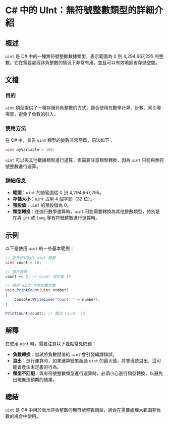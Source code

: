 <!--
Meta Description: # C# 中的 UInt：無符號整數類型的詳細介紹 ## 概述 `uint` 是 C# 中的一種無符號整數數據類型，表示範圍為 0 到 4,294,967,295 的整數。它在需要處理非負整數的情況下非常有用，並且可以有效地節省存儲空間。 ## 文檔 ### 目的 `uint` 類型提供了一種存儲非...
Meta Keywords: uint, count, 294, 967, 295
-->

# C# 中的 UInt：無符號整數類型的詳細介紹

## 概述
`uint` 是 C# 中的一種無符號整數數據類型，表示範圍為 0 到 4,294,967,295 的整數。它在需要處理非負整數的情況下非常有用，並且可以有效地節省存儲空間。

## 文檔
### 目的
`uint` 類型提供了一種存儲非負整數的方式，適合使用在數學計算、計數、索引等場景，避免了負數的引入。

### 使用方法
在 C# 中，宣告 `uint` 類型的變數非常簡單，語法如下：
```csharp
uint myVariable = 100;
```
`uint` 可以與其他數據類型進行運算，但需要注意類型轉換，因為 `uint` 只能與無符號整數進行運算。

### 詳細信息
- **範圍**：`uint` 的值範圍從 0 到 4,294,967,295。
- **存儲大小**：`uint` 占用 4 個字節（32 位）。
- **預設值**：`uint` 的預設值為 0。
- **類型轉換**：在進行數學運算時，`uint` 可能需要轉換為其他整數類型，特別是在與 `int` 或 `long` 等有符號整數進行運算時。

## 示例
以下是使用 `uint` 的一些基本範例：

```csharp
// 宣告和初始化 uint 變數
uint count = 10;

// 進行運算
count += 5; // count 現在是 15

// 使用 uint 作為函數參數
void PrintCount(uint number)
{
    Console.WriteLine("Count: " + number);
}

PrintCount(count); // 輸出 Count: 15
```

## 解釋
在使用 `uint` 時，需要注意以下幾點常見問題：
- **負數轉換**：嘗試將負數賦值給 `uint` 會引發編譯錯誤。
- **溢出**：進行運算時，如果運算結果超過 `uint` 的最大值，將會導致溢出，這可能會產生未定義的行為。
- **類型不匹配**：與有符號整數類型進行運算時，必須小心進行類型轉換，以避免出現無法預期的結果。

## 總結
`uint` 是 C# 中用於表示非負整數的無符號整數類型，適合在需要處理大範圍非負數的場合中使用。